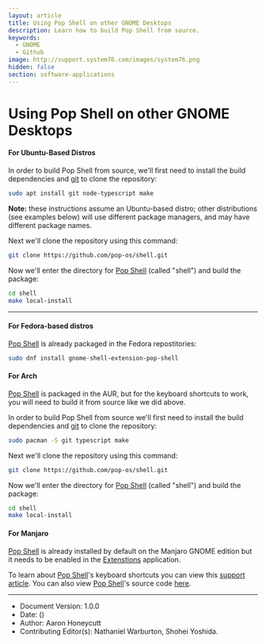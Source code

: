 ```yaml
---
layout: article
title: Using Pop Shell on other GNOME Desktops
description: Learn how to build Pop Shell from source.
keywords:
  - GNOME
  - Github
image: http://support.system76.com/images/system76.png
hidden: false
section: software-applications
---
```


# Using Pop Shell on other GNOME Desktops

#### For Ubuntu-Based Distros

In order to build Pop Shell from source, we'll first need to install the build dependencies and <u>git</u> to clone the repository:

```bash
sudo apt install git node-typescript make
```

**Note:** these instructions assume an Ubuntu-based distro; other distributions (see examples below) will use different package managers, and may have different package names.

Next we'll clone the repository using this command:

```bash
git clone https://github.com/pop-os/shell.git
```

Now we'll enter the directory for <u>Pop Shell</u> (called "shell") and build the package:

```bash
cd shell
make local-install
```

---

#### For Fedora-based distros 

<u>Pop Shell</u> is already packaged in the Fedora repostitories:

```bash
sudo dnf install gnome-shell-extension-pop-shell
```

#### For Arch

<u>Pop Shell</u> is packaged in the AUR, but for the keyboard shortcuts to work, you will need to build it from source like we did above.

In order to build Pop Shell from source we'll first need to install the build dependencies and <u>git</u> to clone the repository:

```bash
sudo pacman -S git typescript make
```

Next we'll clone the repository using this command:

```bash
git clone https://github.com/pop-os/shell.git
```

Now we'll enter the directory for <u>Pop Shell</u> (called "shell") and build the package:

```bash
cd shell
make local-install
```

#### For Manjaro 

<u>Pop Shell</u> is already installed by default on the Manjaro GNOME edition but it needs to be enabled in the <u>Extenstions</u> application.

To learn about <u>Pop Shell</u>'s keyboard shortcuts you can view this [support article](/articles/pop-keyboard-shortcuts/). You can also view <u>Pop Shell</u>'s source code [here](https://github.com/pop-os/shell).


---

- Document Version: 1.0.0
- Date: ()
- Author: Aaron Honeycutt
- Contributing Editor(s): Nathaniel Warburton, Shohei Yoshida.